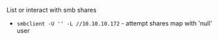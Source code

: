 List or interact with smb shares

- `smbclient -U '' -L //10.10.10.172` - attempt shares map with 'null' user